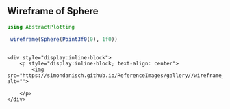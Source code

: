 ## Wireframe of Sphere

```julia
using AbstractPlotting

 wireframe(Sphere(Point3f0(0), 1f0))


```
```@raw html

<div style="display:inline-block">
    <p style="display:inline-block; text-align: center">
        <img src="https://simondanisch.github.io/ReferenceImages/gallery//wireframe_of_sphere/media/image.jpg" alt="">

    </p>
</div>

```
